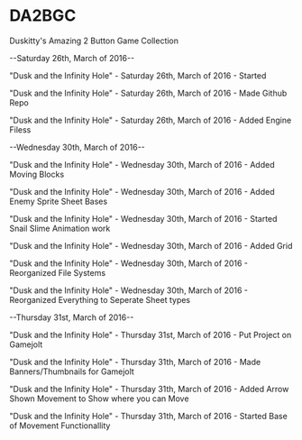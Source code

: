 # DA2BGC
Duskitty's Amazing 2 Button Game Collection

--Saturday 26th, March of 2016--

"Dusk and the Infinity Hole" - ﻿Saturday 26th, March of 2016 - Started

"Dusk and the Infinity Hole" - ﻿Saturday 26th, March of 2016 - Made Github Repo

"Dusk and the Infinity Hole" - ﻿Saturday 26th, March of 2016 - Added Engine Filess

--Wednesday 30th, March of 2016--

"Dusk and the Infinity Hole" - ﻿Wednesday 30th, March of 2016 - Added Moving Blocks 

"Dusk and the Infinity Hole" - ﻿Wednesday 30th, March of 2016 - Added Enemy Sprite Sheet Bases 

"Dusk and the Infinity Hole" - ﻿Wednesday 30th, March of 2016 - Started Snail Slime Animation work

"Dusk and the Infinity Hole" - ﻿Wednesday 30th, March of 2016 - Added Grid

"Dusk and the Infinity Hole" - ﻿Wednesday 30th, March of 2016 - Reorganized File Systems 

"Dusk and the Infinity Hole" - ﻿Wednesday 30th, March of 2016 - Reorganized Everything to Seperate Sheet types


--Thursday 31st, March of 2016--

"Dusk and the Infinity Hole" - ﻿Thursday 31st, March of 2016 - Put Project on Gamejolt

"Dusk and the Infinity Hole" - ﻿Thursday 31th, March of 2016 - Made Banners/Thumbnails for Gamejolt

"Dusk and the Infinity Hole" - ﻿Thursday 31th, March of 2016 - Added Arrow Shown Movement to Show where you can Move

"Dusk and the Infinity Hole" - ﻿Thursday 31th, March of 2016 - Started Base of Movement Functionallity







